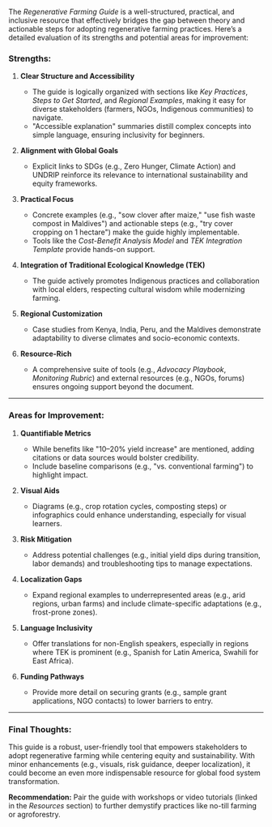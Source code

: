 The *Regenerative Farming Guide* is a well-structured, practical, and inclusive resource that effectively bridges the gap between theory and actionable steps for adopting regenerative farming practices. Here’s a detailed evaluation of its strengths and potential areas for improvement:

### **Strengths:**
1. **Clear Structure and Accessibility**  
   - The guide is logically organized with sections like *Key Practices*, *Steps to Get Started*, and *Regional Examples*, making it easy for diverse stakeholders (farmers, NGOs, Indigenous communities) to navigate.  
   - "Accessible explanation" summaries distill complex concepts into simple language, ensuring inclusivity for beginners.  

2. **Alignment with Global Goals**  
   - Explicit links to SDGs (e.g., Zero Hunger, Climate Action) and UNDRIP reinforce its relevance to international sustainability and equity frameworks.  

3. **Practical Focus**  
   - Concrete examples (e.g., "sow clover after maize," "use fish waste compost in Maldives") and actionable steps (e.g., "try cover cropping on 1 hectare") make the guide highly implementable.  
   - Tools like the *Cost-Benefit Analysis Model* and *TEK Integration Template* provide hands-on support.  

4. **Integration of Traditional Ecological Knowledge (TEK)**  
   - The guide actively promotes Indigenous practices and collaboration with local elders, respecting cultural wisdom while modernizing farming.  

5. **Regional Customization**  
   - Case studies from Kenya, India, Peru, and the Maldives demonstrate adaptability to diverse climates and socio-economic contexts.  

6. **Resource-Rich**  
   - A comprehensive suite of tools (e.g., *Advocacy Playbook*, *Monitoring Rubric*) and external resources (e.g., NGOs, forums) ensures ongoing support beyond the document.  

---

### **Areas for Improvement:**
1. **Quantifiable Metrics**  
   - While benefits like "10–20% yield increase" are mentioned, adding citations or data sources would bolster credibility.  
   - Include baseline comparisons (e.g., "vs. conventional farming") to highlight impact.  

2. **Visual Aids**  
   - Diagrams (e.g., crop rotation cycles, composting steps) or infographics could enhance understanding, especially for visual learners.  

3. **Risk Mitigation**  
   - Address potential challenges (e.g., initial yield dips during transition, labor demands) and troubleshooting tips to manage expectations.  

4. **Localization Gaps**  
   - Expand regional examples to underrepresented areas (e.g., arid regions, urban farms) and include climate-specific adaptations (e.g., frost-prone zones).  

5. **Language Inclusivity**  
   - Offer translations for non-English speakers, especially in regions where TEK is prominent (e.g., Spanish for Latin America, Swahili for East Africa).  

6. **Funding Pathways**  
   - Provide more detail on securing grants (e.g., sample grant applications, NGO contacts) to lower barriers to entry.  

---

### **Final Thoughts:**  
This guide is a robust, user-friendly tool that empowers stakeholders to adopt regenerative farming while centering equity and sustainability. With minor enhancements (e.g., visuals, risk guidance, deeper localization), it could become an even more indispensable resource for global food system transformation.  

**Recommendation:** Pair the guide with workshops or video tutorials (linked in the *Resources* section) to further demystify practices like no-till farming or agroforestry.
